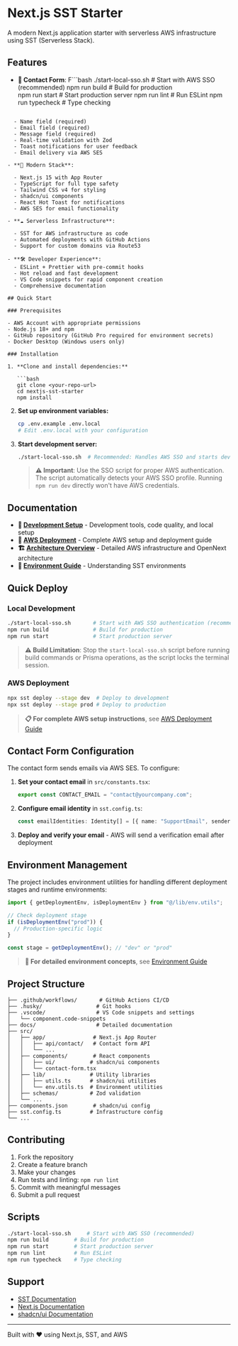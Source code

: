 # Next.js SST Starter

A modern Next.js application starter with serverless AWS infrastructure using SST (Serverless Stack).

## Features

- **📝 Contact Form**: F```bash
  ./start-local-sso.sh # Start with AWS SSO (recommended)
  npm run build # Build for production  
  npm run start # Start production server
  npm run lint # Run ESLint
  npm run typecheck # Type checking

````nctional contact form with validation

  - Name field (required)
  - Email field (required)
  - Message field (required)
  - Real-time validation with Zod
  - Toast notifications for user feedback
  - Email delivery via AWS SES

- **🚀 Modern Stack**:

  - Next.js 15 with App Router
  - TypeScript for full type safety
  - Tailwind CSS v4 for styling
  - shadcn/ui components
  - React Hot Toast for notifications
  - AWS SES for email functionality

- **☁️ Serverless Infrastructure**:

  - SST for AWS infrastructure as code
  - Automated deployments with GitHub Actions
  - Support for custom domains via Route53

- **🛠️ Developer Experience**:
  - ESLint + Prettier with pre-commit hooks
  - Hot reload and fast development
  - VS Code snippets for rapid component creation
  - Comprehensive documentation

## Quick Start

### Prerequisites

- AWS Account with appropriate permissions
- Node.js 18+ and npm
- GitHub repository (GitHub Pro required for environment secrets)
- Docker Desktop (Windows users only)

### Installation

1. **Clone and install dependencies:**

   ```bash
   git clone <your-repo-url>
   cd nextjs-sst-starter
   npm install
````

2. **Set up environment variables:**

   ```bash
   cp .env.example .env.local
   # Edit .env.local with your configuration
   ```

3. **Start development server:**

   ```bash
   ./start-local-sso.sh  # Recommended: Handles AWS SSO and starts dev server
   ```

   > **⚠️ Important**: Use the SSO script for proper AWS authentication. The script automatically detects your AWS SSO profile. Running `npm run dev` directly won't have AWS credentials.

## Documentation

- **📖 [Development Setup](./docs/development-setup.md)** - Development tools, code quality, and local setup
- **🚀 [AWS Deployment](./docs/aws-deployment.md)** - Complete AWS setup and deployment guide
- **🏗️ [Architecture Overview](./docs/architecture.md)** - Detailed AWS infrastructure and OpenNext architecture
- **🔧 [Environment Guide](./docs/deployment-vs-runtime-environment.md)** - Understanding SST environments

## Quick Deploy

### Local Development

```bash
./start-local-sso.sh       # Start with AWS SSO authentication (recommended)
npm run build              # Build for production
npm run start              # Start production server
```

> **⚠️ Build Limitation**: Stop the `start-local-sso.sh` script before running build commands or Prisma operations, as the script locks the terminal session.

### AWS Deployment

```bash
npx sst deploy --stage dev  # Deploy to development
npx sst deploy --stage prod # Deploy to production
```

> **📋 For complete AWS setup instructions**, see [AWS Deployment Guide](./docs/aws-deployment.md)

## Contact Form Configuration

The contact form sends emails via AWS SES. To configure:

1. **Set your contact email** in `src/constants.tsx`:

   ```typescript
   export const CONTACT_EMAIL = "contact@yourcompany.com";
   ```

2. **Configure email identity** in `sst.config.ts`:

   ```typescript
   const emailIdentities: Identity[] = [{ name: "SupportEmail", sender: "contact@yourcompany.com" }];
   ```

3. **Deploy and verify your email** - AWS will send a verification email after deployment

## Environment Management

The project includes environment utilities for handling different deployment stages and runtime environments:

```typescript
import { getDeploymentEnv, isDeploymentEnv } from "@/lib/env.utils";

// Check deployment stage
if (isDeploymentEnv("prod")) {
  // Production-specific logic
}

const stage = getDeploymentEnv(); // "dev" or "prod"
```

> **📖 For detailed environment concepts**, see [Environment Guide](./docs/deployment-vs-runtime-environment.md)

## Project Structure

```
├── .github/workflows/       # GitHub Actions CI/CD
├── .husky/                 # Git hooks
├── .vscode/                # VS Code snippets and settings
│   └── component.code-snippets
├── docs/                   # Detailed documentation
├── src/
│   ├── app/               # Next.js App Router
│   │   ├── api/contact/   # Contact form API
│   │   └── ...
│   ├── components/        # React components
│   │   ├── ui/           # shadcn/ui components
│   │   └── contact-form.tsx
│   ├── lib/              # Utility libraries
│   │   ├── utils.ts      # shadcn/ui utilities
│   │   └── env.utils.ts  # Environment utilities
│   ├── schemas/          # Zod validation
│   └── ...
├── components.json        # shadcn/ui config
├── sst.config.ts         # Infrastructure config
└── ...
```

## Contributing

1. Fork the repository
2. Create a feature branch
3. Make your changes
4. Run tests and linting: `npm run lint`
5. Commit with meaningful messages
6. Submit a pull request

## Scripts

```bash
./start-local-sso.sh     # Start with AWS SSO (recommended)
npm run build        # Build for production
npm run start        # Start production server
npm run lint         # Run ESLint
npm run typecheck    # Type checking
```

## Support

- [SST Documentation](https://docs.sst.dev/)
- [Next.js Documentation](https://nextjs.org/docs)
- [shadcn/ui Documentation](https://ui.shadcn.com/)

---

Built with ❤️ using Next.js, SST, and AWS
